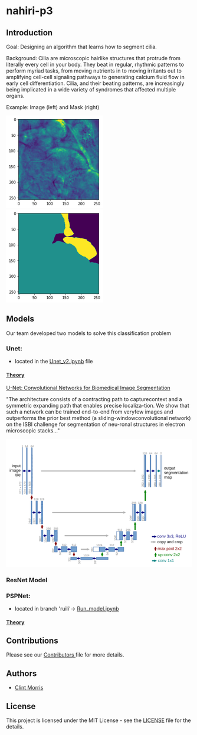 # nahiri-p3

## Introduction

Goal: Designing an algorithm that learns how to segment cilia. 

Background: Cilia are microscopic hairlike structures that protrude from literally every cell in your body. They beat
in regular, rhythmic patterns to perform myriad tasks, from moving nutrients in to moving irritants out to amplifying
cell-cell signaling pathways to generating calcium fluid flow in early cell differentiation. Cilia, and their beating
patterns, are increasingly being implicated in a wide variety of syndromes that affected multiple organs.

Example: Image (left) and Mask (right)

![](figures/img.png) ![](figures/mask.png)




## Models
Our team developed two models to solve this classification problem

### Unet: 
* located in the <a href= "https://github.com/dsp-uga/nahiri-p3/blob/main/Unet_v2.ipynb">Unet_v2.ipynb</a> file
#### [Theory](https://lmb.informatik.uni-freiburg.de/people/ronneber/u-net/)

<a href= "https://arxiv.org/pdf/1505.04597.pdf">U-Net: Convolutional Networks for Biomedical Image Segmentation</a>


"The  architecture  consists  of  a  contracting  path  to  capturecontext and a symmetric expanding path that enables precise localiza-tion. We show that such a network can be trained end-to-end from veryfew  images  and  outperforms  the  prior  best  method  (a  sliding-windowconvolutional network) on the ISBI challenge for segmentation of neu-ronal  structures  in  electron  microscopic  stacks..."



![](figures/unet.png)



### ResNet Model

### PSPNet: 

* located in branch 'ruili'-> [Run\_model.ipynb](https://github.com/dsp-uga/nahiri-p3/blob/ruili/Run_model.ipynb)
#### [Theory](https://hszhao.github.io/projects/pspnet/index.html)

## Contributions
Please see our <a href= "https://github.com/dsp-uga/nahiri-p3/blob/main/Contributors.md"> Contributors </a> file for more details.

## Authors 
<ul> <li><a href= "https://github.com/clint_kristopher_morris"> Clint Morris</a></li></ul>

## License
This project is licensed under the MIT License - see the <a href="">LICENSE</a> file for the details.
